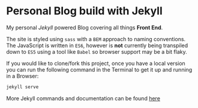 # Personal Blog build with Jekyll

My personal _Jekyll_ powered Blog covering all things **Front End**.

The site is styled using `sass` with a `BEM` approach to naming conventions. The JavaScript is written in `ES6`, however is **not** currently being transpiled down to `ES5` using a tool like `Babel` so browser support may be a bit flaky.

If you would like to clone/fork this project, once you have a local version you can run the following command in the Terminal to get it up and running in a Browser:

```bash
jekyll serve
```
More Jekyll commands and documentation can be found   [here](http://jekyllrb.com/docs/home/)
